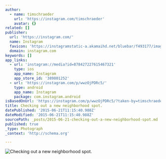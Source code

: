 ```yaml
---
author:
  - name: timschraeder
    url: 'https://instagram.com/timschraeder'
    avatar: {}
related: []
publisher:
  url: 'https://instagram.com/'
  name: Instagram
  favicon: 'https://instagramstatic-a.akamaihd.net/bluebar/f493177/images/ico/favicon.ico'
  domain: instagram.com
keywords: []
app_links:
  - url: 'instagram://media?id=878427227615467321'
    type: ios
    app_name: Instagram
    app_store_id: '389801252'
  - url: 'https://instagram.com/p/wwzOjPDRc5/'
    type: android
    app_name: Instagram
    package: com.instagram.android
isBasedOnUrl: 'https://instagram.com/p/wwzOjPDRc5/?taken-by=timschraeder'
title: Checking out a new neighborhood spot.
datePublished: '2015-06-21T11:15:40.988Z'
dateModified: '2015-06-21T11:15:40.988Z'
sourcePath: _posts/2015-06-21-checking-out-a-new-neighborhood-spot.md
published: true
_type: Photograph
_context: 'http://schema.org'

---
```

![Checking out a new neighborhood spot&period;](https://igcdn-photos-b-a.akamaihd.net/hphotos-ak-xtf1/t51.2885-15/10838701_960211210674361_808689532_n.jpg)